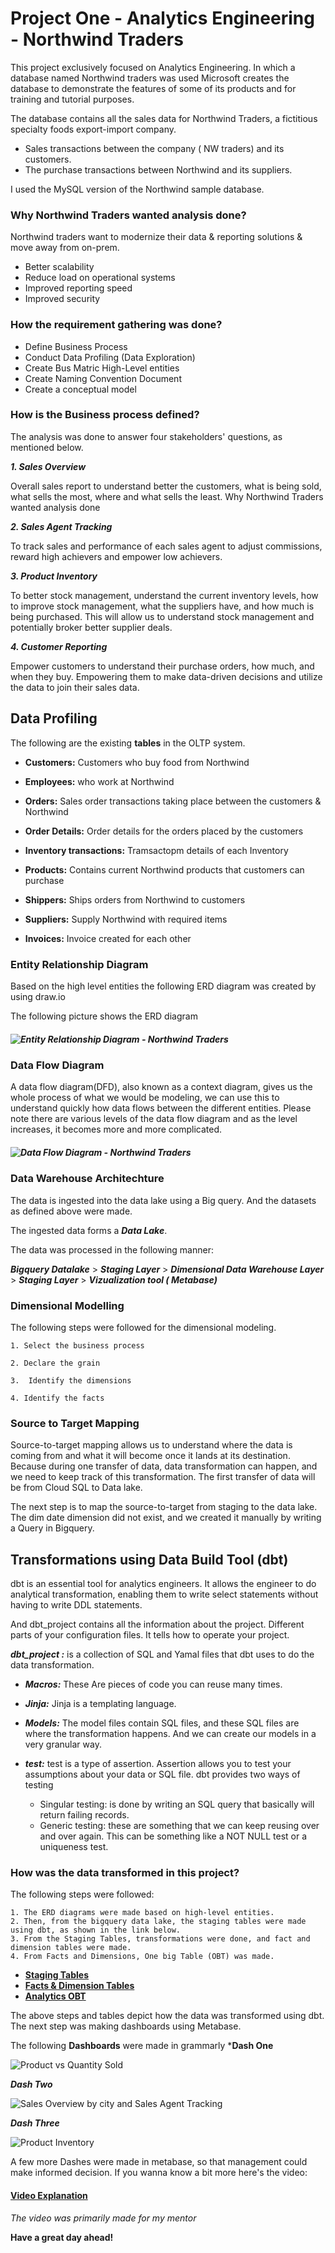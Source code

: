 
# Project One - Analytics Engineering - Northwind Traders

This project exclusively focused on Analytics Engineering. In which a database named Northwind traders was used 
Microsoft creates the database to demonstrate the features of some of its products and for training and tutorial purposes. 

The database contains all the sales data for Northwind Traders, a fictitious specialty foods export-import company.

* Sales transactions between the company ( NW traders) and its customers.
* The purchase transactions between Northwind and its suppliers.

I used the MySQL version of the Northwind sample database. 

### Why Northwind Traders wanted analysis done?

Northwind traders want to modernize their data & reporting solutions & move away from on-prem.

* Better scalability
* Reduce load on operational systems
* Improved reporting speed
* Improved security

### How the requirement gathering was done?

* Define Business Process
* Conduct Data Profiling (Data Exploration)
* Create Bus Matric High-Level entities
* Create Naming Convention Document
* Create a conceptual model


### How is the Business process defined?

The analysis was done to answer four stakeholders' questions, as mentioned below.

***1. Sales Overview*** 

Overall sales report to understand better the customers, what is being sold, what sells the most, where and what
sells the least. Why Northwind Traders wanted analysis done

***2. Sales Agent Tracking***

To track sales and performance of each sales agent to adjust commissions, reward high achievers and empower low achievers.

***3. Product Inventory***

To better stock management, understand the current inventory levels, how to improve stock management, what 
the suppliers have, and how much is being purchased. This will allow us to understand stock management and potentially
broker better supplier deals.

***4. Customer Reporting***

Empower customers to understand their purchase orders, how much, and when they buy. Empowering them to make 
data-driven decisions and utilize the data to join their sales data.


## **Data Profiling**


The following are the existing **tables** in the OLTP system. 

+ **Customers:** Customers who buy food from Northwind 

+ **Employees:** who work at Northwind

+ **Orders:** Sales order transactions taking place between the customers & Northwind

+ **Order Details:** Order details for the orders placed by the customers

+ **Inventory transactions:** Tramsactopm details of each Inventory

+ **Products:** Contains current Northwind products that customers can purchase

+ **Shippers:** Ships orders from Northwind to customers

+ **Suppliers:** Supply Northwind with required items

+ **Invoices:** Invoice created for each other


### **Entity Relationship Diagram**

Based on the high level entities the following ERD diagram was created by using draw.io 

The following picture shows the ERD diagram 

##### **![Entity Relationship Diagram - Northwind Traders](https://github.com/AmanGuptAnalytics/Project-One-Analytics-Engineering-Using-dbt-and-BQ/blob/d2640d72658e5405ec0eaf955a7308b62e1a382d/snapshots/DABC%20NW-Conceptual.drawio.png)**


### **Data Flow Diagram**

A data flow diagram(DFD), also known as a context diagram, gives us the whole process of what we would be modeling, we can use this to understand quickly how data flows between the different entities. Please note there are various levels of the data flow diagram and as the level increases, it becomes more and more complicated. 

##### **![Data Flow Diagram - Northwind Traders](https://drive.google.com/file/d/1dhFsa2pbSaqv4hSZeYe-kKnrD0SUrsWY/view?usp=sharing)**

### **Data Warehouse Architechture**

The data is ingested into the data lake using a Big query. And the datasets as defined above were made.

The ingested data forms a ***Data Lake***. 

The data was processed in the following manner:

***Bigquery Datalake*** > ***Staging Layer*** > ***Dimensional Data Warehouse Layer*** > ***Staging Layer*** > ***Vizualization tool ( Metabase)***


### **Dimensional Modelling**

The following steps were followed for the dimensional modeling. 

    1. Select the business process

    2. Declare the grain

    3.  Identify the dimensions

    4. Identify the facts


### **Source to Target Mapping**

Source-to-target mapping allows us to understand where the data is coming from and what it will become once it lands at its destination. Because during one transfer of data, data transformation can happen, and we need to keep track of this transformation. The first transfer of data will be from Cloud SQL to Data lake. 

The next step is to map the source-to-target from staging to the data lake. The dim date dimension did not exist, and we created it manually by writing a Query in Bigquery.


## **Transformations using Data Build Tool (dbt)**

dbt is an essential tool for analytics engineers. It allows the engineer to do analytical transformation, enabling them to write select statements without having to write DDL statements.

And dbt_project contains all the information about the project. Different parts of your configuration files. It tells how to operate your project. 

***dbt_project :*** 
is a collection of  SQL and Yamal files that dbt uses to do the data transformation. 

+ ***Macros:*** These Are pieces of code you can reuse many times.

+ ***Jinja:*** Jinja is a templating language.

+ ***Models:*** The model files contain SQL files, and these SQL files are where the transformation happens. And we can create our models in a very granular way.

+ ***test:*** test is a type of assertion. Assertion allows you to test your assumptions about your data or SQL file. dbt provides two ways of testing 
    + Singular testing: is done by writing an SQL query that basically will return failing records. 
    + Generic testing: these are something that we can keep reusing over and over again. This can be something like a NOT NULL test or a uniqueness test.



### How was the data transformed in this project? 

The following steps were followed:

    1. The ERD diagrams were made based on high-level entities.
    2. Then, from the bigquery data lake, the staging tables were made using dbt, as shown in the link below.
    3. From the Staging Tables, transformations were done, and fact and dimension tables were made.
    4. From Facts and Dimensions, One big Table (OBT) was made.     



* **[Staging Tables](https://github.com/AmanGuptAnalytics/Project-One-Analytics-Engineering-Using-dbt-and-BQ/tree/main/models/staging)**  
* **[Facts & Dimension Tables](https://github.com/AmanGuptAnalytics/Project-One-Analytics-Engineering-Using-dbt-and-BQ/tree/main/models/warehouse)** 
* **[Analytics OBT](https://github.com/AmanGuptAnalytics/Project-One-Analytics-Engineering-Using-dbt-and-BQ/tree/main/models/analytics_obt)**

The above steps and tables depict how the data was transformed using dbt. The next step was making dashboards using Metabase.

The following **Dashboards** were made in grammarly 
***Dash One**

![Product vs Quantity Sold](https://github.com/AmanGuptAnalytics/Project-One-Analytics-Engineering-Using-dbt-and-BQ/blob/main/data/Metabase%20Dash1.png)

***Dash Two***

![Sales Overview by city and Sales Agent Tracking](https://github.com/AmanGuptAnalytics/Project-One-Analytics-Engineering-Using-dbt-and-BQ/blob/main/data/Metabase%20Dash%202.png)

***Dash Three***


![Product Inventory](https://github.com/AmanGuptAnalytics/Project-One-Analytics-Engineering-Using-dbt-and-BQ/blob/main/data/Metabase%20Dash%203.png)

A few more Dashes were made in metabase, so that management could make informed decision. If you wanna know a bit more here's the video:

#### **[Video Explanation](https://www.loom.com/share/8a937f33dc624cfd81903476355bb42a)**

*The video was primarily made for my mentor* 


**Have a great day ahead!**

